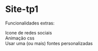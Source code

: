 # Site-tp1
Funcionalidades extras: 

  Icone de redes sociais<br>
  Animação css<br>
  Usar uma (ou mais) fontes personalizadas<br>
